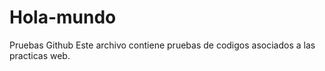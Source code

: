 # Hola-mundo
Pruebas Github
Este archivo contiene pruebas de codigos asociados a las practicas web.

